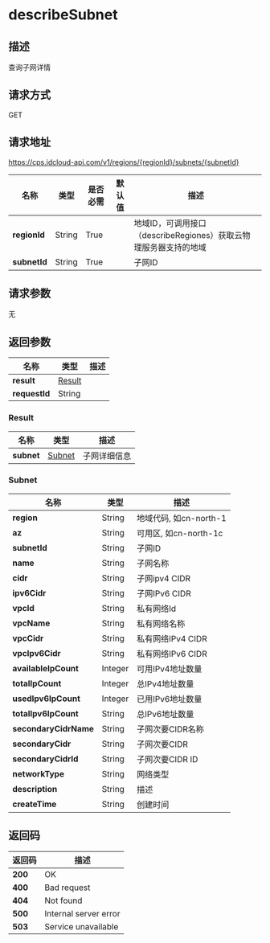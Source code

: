 # describeSubnet


## 描述
查询子网详情

## 请求方式
GET

## 请求地址
https://cps.jdcloud-api.com/v1/regions/{regionId}/subnets/{subnetId}

|名称|类型|是否必需|默认值|描述|
|---|---|---|---|---|
|**regionId**|String|True| |地域ID，可调用接口（describeRegiones）获取云物理服务器支持的地域|
|**subnetId**|String|True| |子网ID|

## 请求参数
无


## 返回参数
|名称|类型|描述|
|---|---|---|
|**result**|[Result](describesubnet#result)| |
|**requestId**|String| |

### <div id="result">Result</div>
|名称|类型|描述|
|---|---|---|
|**subnet**|[Subnet](describesubnet#subnet)|子网详细信息|
### <div id="subnet">Subnet</div>
|名称|类型|描述|
|---|---|---|
|**region**|String|地域代码, 如cn-north-1|
|**az**|String|可用区, 如cn-north-1c|
|**subnetId**|String|子网ID|
|**name**|String|子网名称|
|**cidr**|String|子网ipv4 CIDR|
|**ipv6Cidr**|String|子网IPv6 CIDR|
|**vpcId**|String|私有网络Id|
|**vpcName**|String|私有网络名称|
|**vpcCidr**|String|私有网络IPv4 CIDR|
|**vpcIpv6Cidr**|String|私有网络IPv6 CIDR|
|**availableIpCount**|Integer|可用IPv4地址数量|
|**totalIpCount**|Integer|总IPv4地址数量|
|**usedIpv6IpCount**|Integer|已用IPv6地址数量|
|**totalIpv6IpCount**|String|总IPv6地址数量|
|**secondaryCidrName**|String|子网次要CIDR名称|
|**secondaryCidr**|String|子网次要CIDR|
|**secondaryCidrId**|String|子网次要CIDR ID|
|**networkType**|String|网络类型|
|**description**|String|描述|
|**createTime**|String|创建时间|

## 返回码
|返回码|描述|
|---|---|
|**200**|OK|
|**400**|Bad request|
|**404**|Not found|
|**500**|Internal server error|
|**503**|Service unavailable|
